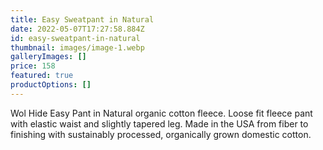 ```yaml
---
title: Easy Sweatpant in Natural
date: 2022-05-07T17:27:58.884Z
id: easy-sweatpant-in-natural
thumbnail: images/image-1.webp
galleryImages: []
price: 158
featured: true
productOptions: []
---
```


Wol Hide Easy Pant in Natural organic cotton fleece. Loose fit fleece pant with elastic waist and slightly tapered leg. Made in the USA from fiber to finishing with sustainably processed, organically grown domestic cotton.
